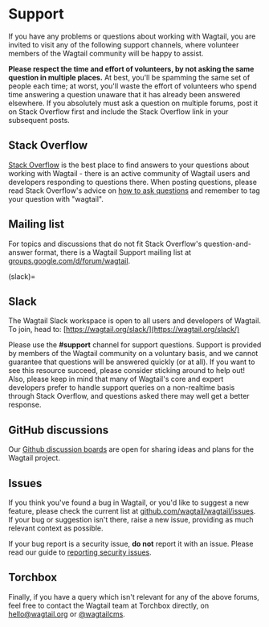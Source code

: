 # Support

If you have any problems or questions about working with Wagtail, you are invited to visit any of the following support channels, where volunteer members of the Wagtail community will be happy to assist.

**Please respect the time and effort of volunteers, by not asking the same question in multiple places.** At best, you'll be spamming the same set of people each time; at worst, you'll waste the effort of volunteers who spend time answering a question unaware that it has already been answered elsewhere. If you absolutely must ask a question on multiple forums, post it on Stack Overflow first and include the Stack Overflow link in your subsequent posts.

## Stack Overflow

[Stack Overflow](https://stackoverflow.com/questions/tagged/wagtail) is the best place to find answers to your questions about working with Wagtail - there is an active community of Wagtail users and developers responding to questions there. When posting questions, please read Stack Overflow's advice on [how to ask questions](https://stackoverflow.com/help/how-to-ask) and remember to tag your question with "wagtail".

## Mailing list

For topics and discussions that do not fit Stack Overflow's question-and-answer format, there is a Wagtail Support mailing list at [groups.google.com/d/forum/wagtail](https://groups.google.com/g/wagtail).

(slack)=

## Slack

The Wagtail Slack workspace is open to all users and developers of Wagtail. To join, head to: [https://wagtail.org/slack/](https://wagtail.org/slack/)

Please use the **#support** channel for support questions. Support is provided by members of the Wagtail community on a voluntary basis, and we cannot guarantee that questions will be answered quickly (or at all). If you want to see this resource succeed, please consider sticking around to help out! Also, please keep in mind that many of Wagtail's core and expert developers prefer to handle support queries on a non-realtime basis through Stack Overflow, and questions asked there may well get a better response.

## GitHub discussions

Our [Github discussion boards](https://github.com/wagtail/wagtail/discussions) are open for sharing ideas and plans for the Wagtail project.

## Issues

If you think you've found a bug in Wagtail, or you'd like to suggest a new feature, please check the current list at [github.com/wagtail/wagtail/issues](https://github.com/wagtail/wagtail/issues). If your bug or suggestion isn't there, raise a new issue, providing as much relevant context as possible.

If your bug report is a security issue, **do not** report it with an issue. Please read our guide to [reporting security issues](../contributing/security).

## Torchbox

Finally, if you have a query which isn't relevant for any of the above forums, feel free to contact the Wagtail team at Torchbox directly, on [hello@wagtail.org](mailto:hello@wagtail.org) or [@wagtailcms](https://twitter.com/wagtailcms).

